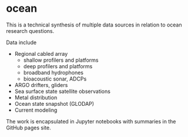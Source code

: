 # ocean

This is a technical synthesis of multiple data sources in relation to ocean research questions. 

Data include

* Regional cabled array
    * shallow profilers and platforms
    * deep profilers and platforms
    * broadband hydrophones
    * bioacoustic sonar, ADCPs
* ARGO drifters, gliders
* Sea surface state satellite observations
* Metal distribution
* Ocean state snapshot (GLODAP)
* Current modeling

The work is encapsulated in Jupyter notebooks with summaries in the GitHub pages site.
